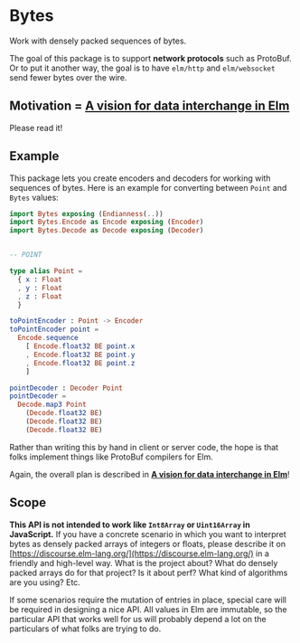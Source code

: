 # Bytes

Work with densely packed sequences of bytes.

The goal of this package is to support **network protocols** such as ProtoBuf. Or to put it another way, the goal is to have `elm/http` and `elm/websocket` send fewer bytes over the wire.


## Motivation = [A vision for data interchange in Elm](https://gist.github.com/evancz/1c5f2cf34939336ecb79b97bb89d9da6)

Please read it!


## Example

This package lets you create encoders and decoders for working with sequences of bytes. Here is an example for converting between `Point` and `Bytes` values:

```elm
import Bytes exposing (Endianness(..))
import Bytes.Encode as Encode exposing (Encoder)
import Bytes.Decode as Decode exposing (Decoder)


-- POINT

type alias Point =
  { x : Float
  , y : Float
  , z : Float
  }

toPointEncoder : Point -> Encoder
toPointEncoder point =
  Encode.sequence
    [ Encode.float32 BE point.x
    , Encode.float32 BE point.y
    , Encode.float32 BE point.z
    ]

pointDecoder : Decoder Point
pointDecoder =
  Decode.map3 Point
    (Decode.float32 BE)
    (Decode.float32 BE)
    (Decode.float32 BE)
```

Rather than writing this by hand in client or server code, the hope is that folks implement things like ProtoBuf compilers for Elm.

Again, the overall plan is described in [**A vision for data interchange in Elm**](https://gist.github.com/evancz/1c5f2cf34939336ecb79b97bb89d9da6)!


## Scope

**This API is not intended to work like `Int8Array` or `Uint16Array` in JavaScript.** If you have a concrete scenario in which you want to interpret bytes as densely packed arrays of integers or floats, please describe it on [https://discourse.elm-lang.org/](https://discourse.elm-lang.org/) in a friendly and high-level way. What is the project about? What do densely packed arrays do for that project? Is it about perf? What kind of algorithms are you using? Etc.

If some scenarios require the mutation of entries in place, special care will be required in designing a nice API. All values in Elm are immutable, so the particular API that works well for us will probably depend a lot on the particulars of what folks are trying to do.

